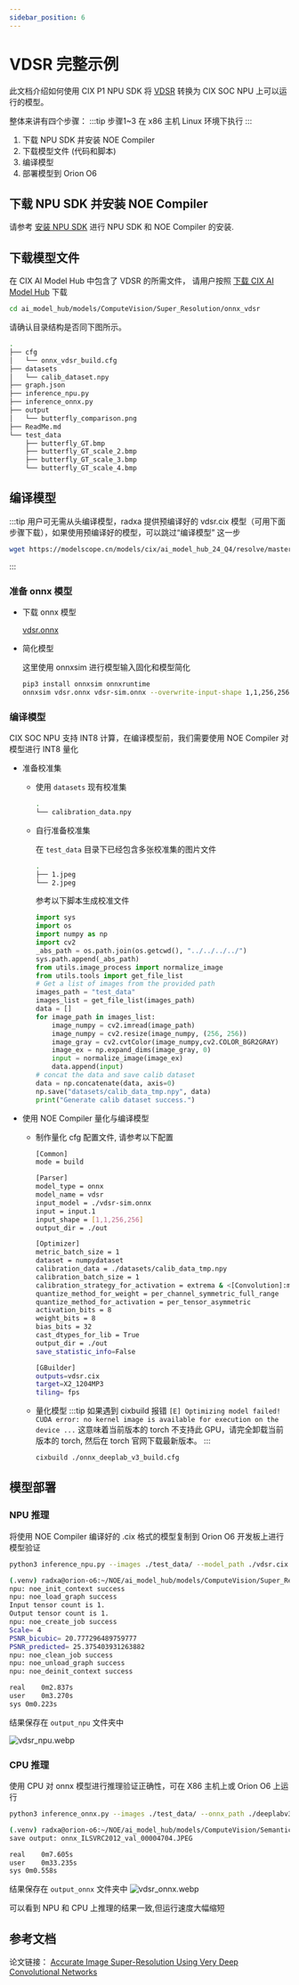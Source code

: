 ```yaml
---
sidebar_position: 6
---
```


# VDSR 完整示例

此文档介绍如何使用 CIX P1 NPU SDK 将 [VDSR](https://github.com/twtygqyy/pytorch-vdsr) 转换为 CIX SOC NPU 上可以运行的模型。

整体来讲有四个步骤：
:::tip
步骤1~3 在 x86 主机 Linux 环境下执行
:::
1. 下载 NPU SDK 并安装 NOE Compiler
2. 下载模型文件 (代码和脚本)
3. 编译模型
4. 部署模型到 Orion O6

## 下载 NPU SDK 并安装 NOE Compiler

请参考 [安装 NPU SDK](./npu-introduction#npu-sdk-安装) 进行 NPU SDK 和 NOE Compiler 的安装.

## 下载模型文件

在 CIX AI Model Hub 中包含了 VDSR 的所需文件， 请用户按照 [下载 CIX AI Model Hub](./ai-hub#下载-cix-ai-model-hub) 下载

```bash
cd ai_model_hub/models/ComputeVision/Super_Resolution/onnx_vdsr
```
请确认目录结构是否同下图所示。
```bash
.
├── cfg
│   └── onnx_vdsr_build.cfg
├── datasets
│   └── calib_dataset.npy
├── graph.json
├── inference_npu.py
├── inference_onnx.py
├── output
│   └── butterfly_comparison.png
├── ReadMe.md
└── test_data
    ├── butterfly_GT.bmp
    ├── butterfly_GT_scale_2.bmp
    ├── butterfly_GT_scale_3.bmp
    └── butterfly_GT_scale_4.bmp
```

## 编译模型

:::tip
用户可无需从头编译模型，radxa 提供预编译好的 vdsr.cix 模型（可用下面步骤下载），如果使用预编译好的模型，可以跳过“编译模型” 这一步
```bash
wget https://modelscope.cn/models/cix/ai_model_hub_24_Q4/resolve/master/models/ComputeVision/Super_Resolution/onnx_vdsr/vdsr.cix
```
:::

### 准备 onnx 模型

- 下载 onnx 模型

  [vdsr.onnx](https://modelscope.cn/models/cix/ai_model_hub_24_Q4/resolve/master/models/ComputeVision/Super_Resolution/onnx_vdsr/model/vdsr.onnx)

- 简化模型

  这里使用 onnxsim 进行模型输入固化和模型简化

  ```bash
  pip3 install onnxsim onnxruntime
  onnxsim vdsr.onnx vdsr-sim.onnx --overwrite-input-shape 1,1,256,256
  ```

### 编译模型

CIX SOC NPU 支持 INT8 计算，在编译模型前，我们需要使用 NOE Compiler 对模型进行 INT8 量化

- 准备校准集

  - 使用 `datasets` 现有校准集

    ```bash
    .
    └── calibration_data.npy
    ```

  - 自行准备校准集

    在 `test_data` 目录下已经包含多张校准集的图片文件

    ```bash
    .
    ├── 1.jpeg
    └── 2.jpeg
    ```

    参考以下脚本生成校准文件

    ```python
    import sys
    import os
    import numpy as np
    import cv2
    _abs_path = os.path.join(os.getcwd(), "../../../../")
    sys.path.append(_abs_path)
    from utils.image_process import normalize_image
    from utils.tools import get_file_list
    # Get a list of images from the provided path
    images_path = "test_data"
    images_list = get_file_list(images_path)
    data = []
    for image_path in images_list:
        image_numpy = cv2.imread(image_path)
        image_numpy = cv2.resize(image_numpy, (256, 256))
        image_gray = cv2.cvtColor(image_numpy,cv2.COLOR_BGR2GRAY)
        image_ex = np.expand_dims(image_gray, 0)
        input = normalize_image(image_ex)
        data.append(input)
    # concat the data and save calib dataset
    data = np.concatenate(data, axis=0)
    np.save("datasets/calib_data_tmp.npy", data)
    print("Generate calib dataset success.")
    ```

- 使用 NOE Compiler 量化与编译模型

  - 制作量化 cfg 配置文件, 请参考以下配置

    ```bash
    [Common]
    mode = build

    [Parser]
    model_type = onnx
    model_name = vdsr
    input_model = ./vdsr-sim.onnx
    input = input.1
    input_shape = [1,1,256,256]
    output_dir = ./out

    [Optimizer]
    metric_batch_size = 1
    dataset = numpydataset
    calibration_data = ./datasets/calib_data_tmp.npy
    calibration_batch_size = 1
    calibration_strategy_for_activation = extrema & <[Convolution]:mean>
    quantize_method_for_weight = per_channel_symmetric_full_range
    quantize_method_for_activation = per_tensor_asymmetric
    activation_bits = 8
    weight_bits = 8
    bias_bits = 32
    cast_dtypes_for_lib = True
    output_dir = ./out
    save_statistic_info=False

    [GBuilder]
    outputs=vdsr.cix
    target=X2_1204MP3
    tiling= fps
    ```

  - 量化模型
    :::tip
    如果遇到 cixbuild 报错 `[E] Optimizing model failed! CUDA error: no kernel image is available for execution on the device ...`
    这意味着当前版本的 torch 不支持此 GPU，请完全卸载当前版本的 torch, 然后在 torch 官网下载最新版本。
    :::
    ```bash
    cixbuild ./onnx_deeplab_v3_build.cfg
    ```

## 模型部署

### NPU 推理

将使用 NOE Compiler 编译好的 .cix 格式的模型复制到 Orion O6 开发板上进行模型验证

```bash
python3 inference_npu.py --images ./test_data/ --model_path ./vdsr.cix
```

```bash
(.venv) radxa@orion-o6:~/NOE/ai_model_hub/models/ComputeVision/Super_Resolution/onnx_vdsr$ time python3 inference_npu.py --images ./test_data/ --model_path ./vdsr.cix
npu: noe_init_context success
npu: noe_load_graph success
Input tensor count is 1.
Output tensor count is 1.
npu: noe_create_job success
Scale= 4
PSNR_bicubic= 20.777296489759777
PSNR_predicted= 25.375403931263882
npu: noe_clean_job success
npu: noe_unload_graph success
npu: noe_deinit_context success

real	0m2.837s
user	0m3.270s
sys	0m0.223s
```

结果保存在 `output_npu` 文件夹中

![vdsr_npu.webp](/img/o6/vdsr_npu.webp)

### CPU 推理

使用 CPU 对 onnx 模型进行推理验证正确性，可在 X86 主机上或 Orion O6 上运行

```bash
python3 inference_onnx.py --images ./test_data/ --onnx_path ./deeplabv3_resnet50-sim.onnx
```

```bash
(.venv) radxa@orion-o6:~/NOE/ai_model_hub/models/ComputeVision/Semantic_Segmentation/onnx_deeplab_v3$ time python3 inference_onnx.py --images ./test_data/ --onnx_path ./deeplabv3_resnet50-sim.onnx
save output: onnx_ILSVRC2012_val_00004704.JPEG

real	0m7.605s
user	0m33.235s
sys	0m0.558s

```

结果保存在 `output_onnx` 文件夹中
![vdsr_onnx.webp](/img/o6/vdsr_onnx.webp)

可以看到 NPU 和 CPU 上推理的结果一致,但运行速度大幅缩短

## 参考文档

论文链接： [Accurate Image Super-Resolution Using Very Deep Convolutional Networks](https://arxiv.org/abs/1511.04587)
